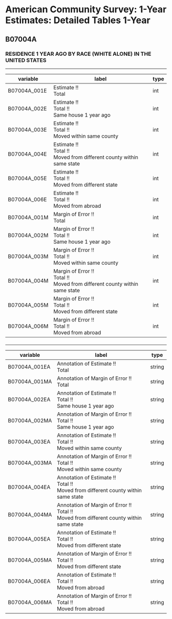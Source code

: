 # American Community Survey: 1-Year Estimates: Detailed Tables 1-Year

## B07004A

### RESIDENCE 1 YEAR AGO BY RACE (WHITE ALONE) IN THE UNITED STATES

___

| variable | label | type |
| ----- | ----- | ----- |
| B07004A_001E | Estimate !!<br>Total | int |
| B07004A_002E | Estimate !!<br>Total !!<br>Same house 1 year ago | int |
| B07004A_003E | Estimate !!<br>Total !!<br>Moved within same county | int |
| B07004A_004E | Estimate !!<br>Total !!<br>Moved from different county within same state | int |
| B07004A_005E | Estimate !!<br>Total !!<br>Moved from different state | int |
| B07004A_006E | Estimate !!<br>Total !!<br>Moved from abroad | int |
| B07004A_001M | Margin of Error !!<br>Total | int |
| B07004A_002M | Margin of Error !!<br>Total !!<br>Same house 1 year ago | int |
| B07004A_003M | Margin of Error !!<br>Total !!<br>Moved within same county | int |
| B07004A_004M | Margin of Error !!<br>Total !!<br>Moved from different county within same state | int |
| B07004A_005M | Margin of Error !!<br>Total !!<br>Moved from different state | int |
| B07004A_006M | Margin of Error !!<br>Total !!<br>Moved from abroad | int |
### 

___

| variable | label | type |
| ----- | ----- | ----- |
| B07004A_001EA | Annotation of Estimate !!<br>Total | string |
| B07004A_001MA | Annotation of Margin of Error !!<br>Total | string |
| B07004A_002EA | Annotation of Estimate !!<br>Total !!<br>Same house 1 year ago | string |
| B07004A_002MA | Annotation of Margin of Error !!<br>Total !!<br>Same house 1 year ago | string |
| B07004A_003EA | Annotation of Estimate !!<br>Total !!<br>Moved within same county | string |
| B07004A_003MA | Annotation of Margin of Error !!<br>Total !!<br>Moved within same county | string |
| B07004A_004EA | Annotation of Estimate !!<br>Total !!<br>Moved from different county within same state | string |
| B07004A_004MA | Annotation of Margin of Error !!<br>Total !!<br>Moved from different county within same state | string |
| B07004A_005EA | Annotation of Estimate !!<br>Total !!<br>Moved from different state | string |
| B07004A_005MA | Annotation of Margin of Error !!<br>Total !!<br>Moved from different state | string |
| B07004A_006EA | Annotation of Estimate !!<br>Total !!<br>Moved from abroad | string |
| B07004A_006MA | Annotation of Margin of Error !!<br>Total !!<br>Moved from abroad | string |

